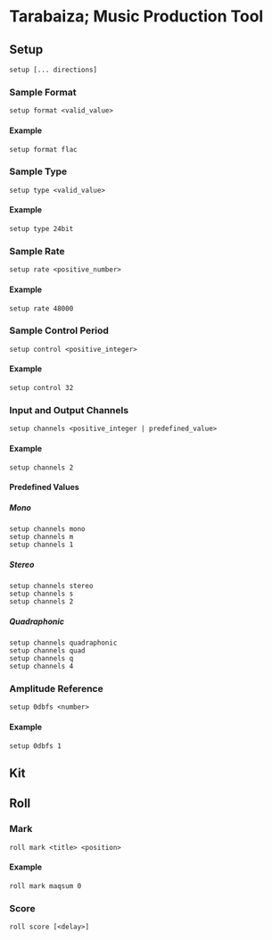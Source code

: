 # Tarabaiza; Music Production Tool

## Setup

```
setup [... directions]
```

### Sample Format

```
setup format <valid_value>
```

#### Example

```
setup format flac
```

### Sample Type

```
setup type <valid_value>
```

#### Example

```
setup type 24bit
```

### Sample Rate

```
setup rate <positive_number>
```

#### Example

```
setup rate 48000
```

### Sample Control Period

```
setup control <positive_integer>
```

#### Example

```
setup control 32
```

### Input and Output Channels

```
setup channels <positive_integer | predefined_value>
```

#### Example

```
setup channels 2
```

#### Predefined Values

##### Mono

```
setup channels mono
setup channels m
setup channels 1
```

##### Stereo

```
setup channels stereo
setup channels s
setup channels 2
```

##### Quadraphonic

```
setup channels quadraphonic
setup channels quad
setup channels q
setup channels 4
```

### Amplitude Reference

```
setup 0dbfs <number>
```

#### Example

```
setup 0dbfs 1
```

## Kit

## Roll

### Mark

```
roll mark <title> <position>
```

#### Example

```
roll mark maqsum 0
```

### Score

```
roll score [<delay>]
```
